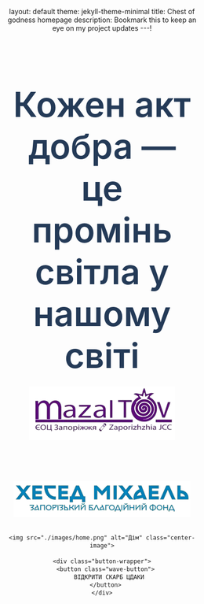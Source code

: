 ---
layout: default
theme: jekyll-theme-minimal
title: Chest of godness homepage
description: Bookmark this to keep an eye on my project updates
---!
<!DOCTYPE html>
<html lang="uk">
<head>
  <meta charset="UTF-8">
  <meta name="viewport" content="width=device-width, initial-scale=1.0">
  <meta property="og:title" content="Скриня добра">
  <meta property="og:description" content="Відкрий скарб добра, підтримай нас ще раз">
  <meta property="og:image" content="https://example.com/images/home.png">
  <meta property="og:url" content="https://example.com">
  <link href="https://fonts.googleapis.com/css2?family=Manrope:wght@600&family=Geologica:wght@700&display=swap" rel="stylesheet">
  <style>
    * { 
      box-sizing: border-box; 
    }

    html, body {
      margin: 0;
      padding: 0;
      width: 100%;
      height: 100%;
      font-family: 'Manrope', sans-serif;
      background-color: #f5e3c1;
      overflow-x: hidden;
      scroll-behavior: smooth;
    }

    body {
      display: flex;
      flex-direction: column;
      align-items: center;
      text-align: center;
    }

    .top-text, .top-caption, .center-caption, .last-caption {
      margin-top: 70px;
      padding: 20px;
      font-weight: 600;
      font-size: 70px;
      color: #243a57;
    }

    .center-caption {
      font-size: 70px;
      text-align: center;
      opacity: 1;
      transition: opacity 0.5s ease-in-out;
      margin-top: 20px;
    }

    .top-caption {
      font-size: 70px;
      margin-top: 400px;
      color: #243a57;
    }

    .last-caption {
      font-size: 70px;
      margin-top: 400px;
      color: #243a57;
    }

    .logos {
      display: flex;
      justify-content: center;
      align-items: center;
      gap: 80px;
      margin-bottom: 30px;
      flex-wrap: wrap;
    }

    .logos img {
      max-width: 700px;
      height: auto;
    }

    .center-image {
      width: 60%;
      max-height: 150vh;
      height: auto;
      margin-top: -10px;
      margin-bottom: 15px;
      z-index: 1;
    }

    .cdaka-image {
      width: 30%;
      max-height: 150vh;
      height: auto;
      margin-top: -50px;
      margin-bottom: 15px;
      z-index: 1;
    }

    .button-wrapper { margin-top: -200px; }

    .wave-button, .help-button {
      position: relative;
      display: inline-block;
      padding: 38px 80px;
      color: white;
      text-transform: uppercase;
      letter-spacing: 2px;
      font-size: 34px;
      overflow: hidden;
      transition: 0.2s;
      background: rgba(36, 58, 87, 1);
      border-radius: 50px;
      cursor: pointer;
      border: none;
      z-index: 10;
    }

    .wave-button:hover, .help-button:hover {
      box-shadow: 0 0 20px rgba(36, 58, 87, 1), 0 0 60px rgba(36, 58, 87, 1), 0 0 100px rgba(36, 58, 87, 1);
      transition-delay: 0.1s;
    }

    .two { 
      display: none; 
      opacity: 0; 
      transition: opacity 1s ease-in-out; 
      margin-bottom: 100px; 
    }
    
    .fly-container { 
      position: relative; 
      width: 100%; 
      max-height: 400px; 
      overflow: hidden; 
      margin: 0 auto; 
    }
    
    .final-row { 
      display: flex; 
      justify-content: center; 
      align-items: flex-start; 
      gap: 40px; 
      flex-wrap: wrap; 
    }

    .fly-item {
      width: 300px; 
      height: 300px; 
      margin-top: 100px; 
      margin-bottom: 700px;
      background-size: contain; 
      background-repeat: no-repeat; 
      background-position: center;
      opacity: 0; 
      transform: translateY(200px); 
      transition: all 0.8s ease;
      display: flex; 
      flex-direction: column; 
      align-items: center;
    }

    .fly-text { 
      position: absolute; 
      top: 40px; 
      left: 50%; 
      transform: translateX(-50%); 
      font-size: 24px; 
      font-weight: bold; 
      color: #333; 
      opacity: 0; 
      transition: opacity 1s ease; 
      z-index: 10; 
    }
    
    .fly-in { 
      opacity: 1; 
      transform: translateY(0); 
    }
    
    .text-in { 
      opacity: 1; 
    }

    .tree { 
      display: none; 
      opacity: 0; 
      transition: opacity 0.5s ease-in-out; 
      margin-bottom: 200px; 
    }
    
    .helpbutton-wrapper { 
      margin-top: 50px; 
    }

    .qr {
      width: 80%;
      display: flex;
      flex-direction: row;
      justify-content: center;
      align-items: center;
      max-width: 600px;
      height: auto;
      display: inline-block;
      margin: 73px 30px;
    }

    /* === Адаптація для мобільних === */
    @media (max-width: 768px) {
      .top-text, .top-caption, .center-caption, .last-caption {
        font-size: 28px;
        margin-top: 40px;
        padding: 10px;
      }

      .logos { 
        gap: 20px; 
        flex-direction: column; 
        justify-content: center;
        align-items: center;
      }
      
      .logos img { 
        max-width: 90%; 
      }

      .center-image { 
        width: 90%; 
      }
      
      .cdaka-image { 
        width: 70%; 
        margin-top: 0; 
      }

      .button-wrapper { 
        margin-top: -40px; 
      }

      .wave-button, .help-button {
        padding: 20px 40px;
        font-size: 18px;
      }

      .final-row { 
        gap: 20px; 
      }
      
      .fly-item {
        width: 80px;
        height: 80px;
        margin-top: 50px;
        margin-bottom: 200px;
      }

      .fly-text { 
        font-size: 16px; 
        top: 20px; 
      }

      .qr { 
        width: 80%; 
        margin: 40px 20px; 
      }
    
      .two { 
        margin-bottom: -150px; 
      }
   
      .tree { 
        margin-bottom: 100px; 
      }
    }
  </style>
</head>
<body>
<audio id="myAudio">
  <source src="./audio/hava-nagila-orchestra-clarinet-7671.mp3" type="audio/mpeg">
  Ваш браузер не підтримує аудіо.
</audio>

<section class="one">
    <div class="top-text">
      Кожен акт добра — це промінь світла у нашому світі
    </div>
<div class="logos">
  <a href="https://www.instagram.com/mazal.tov.zp/" target="_blank">
    <img src="./images/mazal.png" alt="Mazal Tov Logo">
  </a>
  
  <a href="https://www.facebook.com/HesedMichael.zp.ua/?locale=ru_RU" target="_blank">
    <img src="./images/bluelogo 1.png" alt="Хесед Міхаель Logo">
  </a>
</div>

    <img src="./images/home.png" alt="Дім" class="center-image">

    <div class="button-wrapper">
      <button class="wave-button">
        ВІДКРИТИ СКАРБ ЦДАКИ
      </button>
    </div>
  </section>

  <section class="two">
    <div class="top-caption">
      Завдяки вашій цдаці ми створюємо безпеку, силу <br> громади та майбутнє для кожного
    </div>
    <img src="./images/cdaka.png" alt="Цдака" class="cdaka-image">
        <div class="center-caption"></div>
    <div class="fly-container"></div>
  </section>

  <section class="tree">
        <div class="last-caption">
      Нехай ваша доброта повернеться до вас <br> сторицею — תִּזְכּוּ לְמִצְווֹת (тизку ле-міцвот).
    </div>
<div class="helpbutton-wrapper">
  <a href="https://next.privat24.ua/payments/form/%7B%22token%22%3A%22be0ba580-a488-4ab6-b285-4fe127c71313%22%7D" target="_blank">
    <button class="help-button">
      ПІДТРИМАТИ ЩЕ РАЗ
    </button>
  </a>
</div>
 <a href="https://www.facebook.com/JCCMazalTov/?locale=ru_RU" target="_blank">
    <img src="./images/qrmazal.png" alt="QR-код Mazal" class="qr">
</a>

<a href="https://next.privat24.ua/payments/form/%7B%22token%22%3A%22be0ba580-a488-4ab6-b285-4fe127c71313%22%7D" target="_blank">
    <img src="./images/qrhesed.png" alt="QR-код Hesed" class="qr">
</a>
   </div>
  </section>
 
<script>
document.addEventListener("DOMContentLoaded", () => {
  const button = document.querySelector('.wave-button');
  const sectionTwo = document.querySelector('.two');
  const container = document.querySelector('.fly-container');
  const caption = document.querySelector('.center-caption');
  const treeSection = document.querySelector('.tree'); 

  const items = [
    { img: './images/coin.png' },
    { img: './images/dove.png' },
    { img: './images/candle.png' },
    { img: './images/scroll.png' }
  ];

  const texts = [
    '«Слова світла, що розпалюють серця»',
    '«Пам’ятаємо. Дякуємо. Надихаємося»',
    '«Кожен вчинок — іскра добра»',
    '«Нехай доброта живе у вічності»'
  ];

  let animationStarted = false; 

  const audio = document.getElementById('myAudio');

  function animateCaptionText() {
    let index = 0;

    function changeText() {
      caption.style.opacity = '0';

      setTimeout(() => {
        caption.textContent = texts[index];
        caption.style.opacity = '1';

        index++;
        if (index < texts.length) {
          setTimeout(changeText, 2000); 
        } else {
          setTimeout(() => {
            treeSection.style.display = 'block';
            setTimeout(() => {
              treeSection.style.opacity = '1';
              treeSection.scrollIntoView({ behavior: 'smooth' });
            }, 50);
          }, 3000);
        }
      }, 500);
    }

    changeText();
  }

  button.addEventListener('click', () => {
    if (animationStarted) return;  
    animationStarted = true;       

    // Програємо аудіо при натисканні
    if (audio) {
      audio.currentTime = 0; // почати з початку
      audio.play();
    }

    sectionTwo.style.display = 'block';
    setTimeout(() => {
      sectionTwo.style.opacity = '1';
      sectionTwo.scrollIntoView({ behavior: 'smooth' });
    }, 100);

    container.innerHTML = '';

    const row = document.createElement('div');
    row.className = 'final-row';
    container.appendChild(row);

    let delay = 0;

    items.forEach((item) => {
      const wrapper = document.createElement('div');
      wrapper.className = 'fly-item';
      wrapper.style.backgroundImage = `url('${item.img}')`;

      row.appendChild(wrapper);

      setTimeout(() => {
        wrapper.classList.add('fly-in');
      }, delay);

      delay += 1200;
    });

    animateCaptionText();
  });
});
</script>
</body>
</html>
